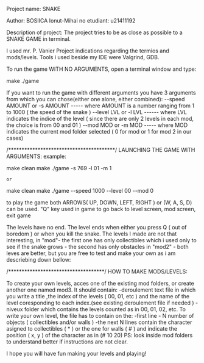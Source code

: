 


Project name: SNAKE


Author: BOSIICA Ionut-Mihai
no etudiant: u21411192



Description of project:
The project tries to be as close as possible to a SNAKE GAME in terminal.



I used mr. P. Vanier Project indications regarding the termios and mods/levels.
Tools i used beside my IDE were Valgrind, GDB.






To run the game WITH NO ARGUMENTS, open a terminal window and type:


make
./game 



If you want to run the game with different arguments you have 3 arguments from which you can chose(either one alone, either combined):
    --speed AMOUNT or -s AMOUNT ----- where AMOUNT is a number ranging from 1 to 1000 ( the speed of the snake ) 
    --level LVL or -l LVL ------ where LVL indicates the indice of the level ( since there are only 2 levels in each mod, the choice is from 00 and 01 ) 
    --mod MOD or -m MOD ----- where MOD indicates the current mod folder selected ( 0 for mod or 1 for mod 2 in our cases) 
    



    
/****************************************/
LAUNCHING THE GAME WITH ARGUMENTS:
example:

make clean 
make 
./game -s 769 -l 01 -m 1

    or

make clean
make
./game --speed 1000 --level 00 --mod 0




to play the game both ARROWS( UP, DOWN, LEFT, RIGHT ) or (W, A, S, D) can be used. 
"Q" key used in game to go back to level screen, mod screen, exit game 



The levels have no end. The level ends when either you press Q ( out of boredom ) or when you kill the snake. 
The levels I made are not that interesting, in "mod"- the first one has only collectibles which i used only to see if the snake grows
                                                    - the second has only obstacles
                                            in "mod2" - both leves are better, but you are free to test and make your own as i am descriebing down bellow:


/************************************/
HOW TO MAKE MODS/LEVELS:
                                            
To create your own levels, acces one of the existing mod folders, or create another one named mod3. It should contain:
    -deroulement text file in which you write a title ,the index of the levels ( 00, 01, etc ) and the name of the level coresponding to each index.(see existing deroulement file if needed )
    -niveux folder which contains the levels counted as in 00, 01, 02, etc. To write your own level, the file has to contain on the:
        -first line - N number of objects ( collectibles and/or walls ) 
        -the next N lines contain the character asigned to collectibles ( * ) or the one for walls ( # ) and indicate the position ( x, y ) of the character as in (# 10 20)
        PS: look inside mod folders to understand better if instructions are not clear.
        
        
        

        
I hope you will have fun making your levels and playing!
